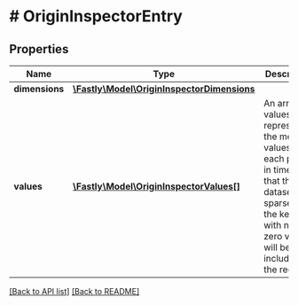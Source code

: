 # # OriginInspectorEntry

## Properties

Name | Type | Description | Notes
------------ | ------------- | ------------- | -------------
**dimensions** | [**\Fastly\Model\OriginInspectorDimensions**](OriginInspectorDimensions.md) |  | [optional] 
**values** | [**\Fastly\Model\OriginInspectorValues[]**](OriginInspectorValues.md) | An array of values representing the metric values at each point in time. Note that this dataset is sparse: only the keys with non-zero values will be included in the record. | [optional] 


[[Back to API list]](../../README.md#endpoints) [[Back to README]](../../README.md)
